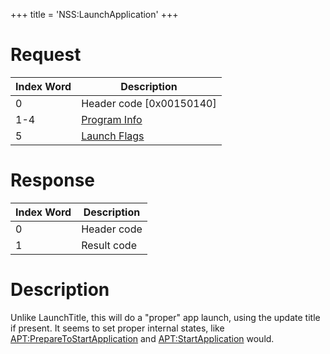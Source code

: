 +++
title = 'NSS:LaunchApplication'
+++

# Request

| Index Word | Description                                                |
|------------|------------------------------------------------------------|
| 0          | Header code \[0x00150140\]                                 |
| 1-4        | [Program Info](Filesystem_services#programinfo "wikilink") |
| 5          | [Launch Flags](PMApp:LaunchTitle#launch_flags "wikilink")  |

# Response

| Index Word | Description |
|------------|-------------|
| 0          | Header code |
| 1          | Result code |

# Description

Unlike LaunchTitle, this will do a "proper" app launch, using the update
title if present. It seems to set proper internal states, like
[<APT:PrepareToStartApplication>](APT:PrepareToStartApplication "wikilink")
and [<APT:StartApplication>](APT:StartApplication "wikilink") would.
